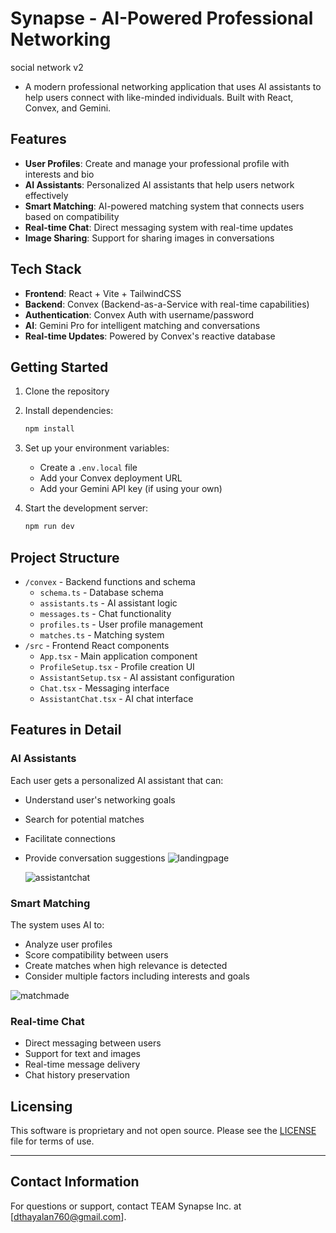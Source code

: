 # Synapse - AI-Powered Professional Networking
social network v2

- A modern professional networking application that uses AI assistants to help users connect with like-minded individuals. Built with React, Convex, and Gemini.

## Features

- **User Profiles**: Create and manage your professional profile with interests and bio
- **AI Assistants**: Personalized AI assistants that help users network effectively
- **Smart Matching**: AI-powered matching system that connects users based on compatibility
- **Real-time Chat**: Direct messaging system with real-time updates
- **Image Sharing**: Support for sharing images in conversations

## Tech Stack

- **Frontend**: React + Vite + TailwindCSS
- **Backend**: Convex (Backend-as-a-Service with real-time capabilities)
- **Authentication**: Convex Auth with username/password
- **AI**: Gemini Pro for intelligent matching and conversations
- **Real-time Updates**: Powered by Convex's reactive database

## Getting Started

1. Clone the repository
2. Install dependencies:
   ```bash
   npm install
   ```
3. Set up your environment variables:
   - Create a `.env.local` file
   - Add your Convex deployment URL
   - Add your Gemini API key (if using your own)

4. Start the development server:
   ```bash
   npm run dev
   ```

## Project Structure

- `/convex` - Backend functions and schema
  - `schema.ts` - Database schema
  - `assistants.ts` - AI assistant logic
  - `messages.ts` - Chat functionality
  - `profiles.ts` - User profile management
  - `matches.ts` - Matching system
- `/src` - Frontend React components
  - `App.tsx` - Main application component
  - `ProfileSetup.tsx` - Profile creation UI
  - `AssistantSetup.tsx` - AI assistant configuration
  - `Chat.tsx` - Messaging interface
  - `AssistantChat.tsx` - AI chat interface

## Features in Detail

### AI Assistants
Each user gets a personalized AI assistant that can:
- Understand user's networking goals
- Search for potential matches
- Facilitate connections
- Provide conversation suggestions
  ![landingpage](https://github.com/user-attachments/assets/8fd3ae68-f3be-419f-8733-f0a58f7b51e8)
  
  ![assistantchat](https://github.com/user-attachments/assets/02fcf8bc-3409-4e75-aeb1-f0eb3bd82bef)

### Smart Matching
The system uses AI to:
- Analyze user profiles
- Score compatibility between users
- Create matches when high relevance is detected
- Consider multiple factors including interests and goals
  
![matchmade](https://github.com/user-attachments/assets/a845ff08-0e70-4f66-86c2-f91f4117bdc5)


### Real-time Chat
- Direct messaging between users
- Support for text and images
- Real-time message delivery
- Chat history preservation

## Licensing
This software is proprietary and not open source. Please see the [LICENSE](LICENSE) file for terms of use.

---

## Contact Information

For questions or support, contact TEAM Synapse Inc. at [dthayalan760@gmail.com].


